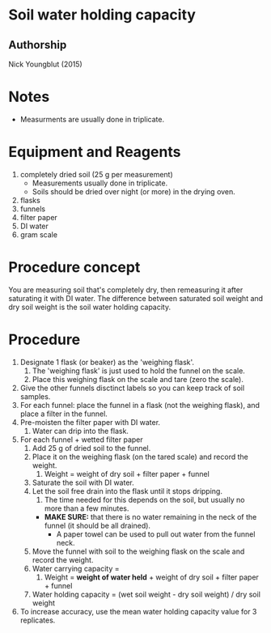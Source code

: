 Soil water holding capacity
===========================

## Authorship 

Nick Youngblut (2015)


# Notes

* Measurments are usually done in triplicate.


# Equipment and Reagents

1. completely dried soil (25 g per measurement)
	* Measurements usually done in triplicate.
	* Soils should be dried over night (or more) in the drying oven.
1. flasks 
1. funnels
1. filter paper
1. DI water
1. gram scale


# Procedure concept

You are measuring soil that's completely dry, then remeasuring it after saturating it
with DI water. The difference between saturated soil weight and dry soil weight
is the soil water holding capacity.


# Procedure 

1. Designate 1 flask (or beaker) as the 'weighing flask'.
	1. The 'weighing flask' is just used to hold the funnel on the scale.
	1. Place this weighing flask on the scale and tare (zero the scale).
1. Give the other funnels disctinct labels so you can keep track of soil samples.
1. For each funnel: place the funnel in a flask (not the weighing flask), and place a 
filter in the funnel.
1. Pre-moisten the filter paper with DI water.
	1. Water can drip into the flask.
1. For each funnel + wetted filter paper
	1. Add 25 g of dried soil to the funnel.
	1. Place it on the weighing flask (on the tared scale) and record the weight.
		1. Weight = weight of dry soil + filter paper + funnel
	1. Saturate the soil with DI water.
	1. Let the soil free drain into the flask until it stops dripping.
		1. The time needed for this depends on the soil, but usually no more than a few minutes.
		* __MAKE SURE:__ that there is no water remaining in the neck of the funnel 
		(it should be all drained).
			* A paper towel can be used to pull out water from the funnel neck.
	1. Move the funnel with soil to the weighing flask on the scale and record the weight.
	1. Water carrying capacity = 
		1. Weight = __weight of water held__ + weight of dry soil + filter paper + funnel
	1. Water holding capacity = (wet soil weight - dry soil weight) / dry soil weight
1. To increase accuracy, use the mean water holding capacity value for 3 replicates.

